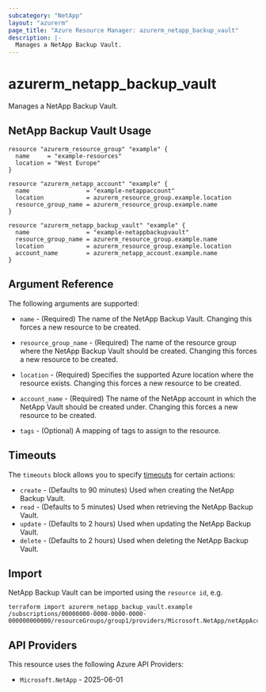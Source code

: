 ```yaml
---
subcategory: "NetApp"
layout: "azurerm"
page_title: "Azure Resource Manager: azurerm_netapp_backup_vault"
description: |-
  Manages a NetApp Backup Vault.
---
```


# azurerm_netapp_backup_vault

Manages a NetApp Backup Vault.

## NetApp Backup Vault Usage

```hcl
resource "azurerm_resource_group" "example" {
  name     = "example-resources"
  location = "West Europe"
}

resource "azurerm_netapp_account" "example" {
  name                = "example-netappaccount"
  location            = azurerm_resource_group.example.location
  resource_group_name = azurerm_resource_group.example.name
}

resource "azurerm_netapp_backup_vault" "example" {
  name                = "example-netappbackupvault"
  resource_group_name = azurerm_resource_group.example.name
  location            = azurerm_resource_group.example.location
  account_name        = azurerm_netapp_account.example.name
}
```

## Argument Reference

The following arguments are supported:

* `name` - (Required) The name of the NetApp Backup Vault. Changing this forces a new resource to be created.

* `resource_group_name` - (Required) The name of the resource group where the NetApp Backup Vault should be created. Changing this forces a new resource to be created.

* `location` - (Required) Specifies the supported Azure location where the resource exists. Changing this forces a new resource to be created.

* `account_name` - (Required) The name of the NetApp account in which the NetApp Vault should be created under. Changing this forces a new resource to be created.

* `tags` - (Optional) A mapping of tags to assign to the resource.

## Timeouts

The `timeouts` block allows you to specify [timeouts](https://www.terraform.io/language/resources/syntax#operation-timeouts) for certain actions:

* `create` - (Defaults to 90 minutes) Used when creating the NetApp Backup Vault.
* `read` - (Defaults to 5 minutes) Used when retrieving the NetApp Backup Vault.
* `update` - (Defaults to 2 hours) Used when updating the NetApp Backup Vault.
* `delete` - (Defaults to 2 hours) Used when deleting the NetApp Backup Vault.

## Import

NetApp Backup Vault can be imported using the `resource id`, e.g.

```shell
terraform import azurerm_netapp_backup_vault.example /subscriptions/00000000-0000-0000-0000-000000000000/resourceGroups/group1/providers/Microsoft.NetApp/netAppAccounts/account1/backupVaults/backupVault1
```

## API Providers
<!-- This section is generated, changes will be overwritten -->
This resource uses the following Azure API Providers:

* `Microsoft.NetApp` - 2025-06-01
